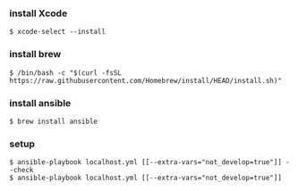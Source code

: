 ### install Xcode
```
$ xcode-select --install
```

### install brew
```
$ /bin/bash -c "$(curl -fsSL https://raw.githubusercontent.com/Homebrew/install/HEAD/install.sh)"
```

### install ansible
```
$ brew install ansible
```

### setup
```
$ ansible-playbook localhost.yml [[--extra-vars="not_develop=true"]] --check
$ ansible-playbook localhost.yml [[--extra-vars="not_develop=true"]]
```
